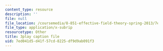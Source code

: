 ```yaml
---
content_type: resource
description: ''
file: null
file_location: /coursemedia/8-851-effective-field-theory-spring-2013/7ed041d5d41f57cd8225df9d9ab091f3_hAFnqX7diSU.vtt
file_type: application/x-subrip
resourcetype: Other
title: 3play caption file
uid: 7ed041d5-d41f-57cd-8225-df9d9ab091f3
---
```

